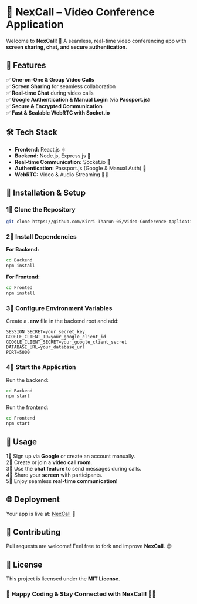 # 🎥 NexCall – Video Conference Application  

Welcome to **NexCall**! 🚀 A seamless, real-time video conferencing app with **screen sharing, chat, and secure authentication**.  

## 🌟 Features  
✅ **One-on-One & Group Video Calls**  
✅ **Screen Sharing** for seamless collaboration  
✅ **Real-time Chat** during video calls  
✅ **Google Authentication & Manual Login** (via **Passport.js**)  
✅ **Secure & Encrypted Communication**  
✅ **Fast & Scalable WebRTC with Socket.io**  

## 🛠️ Tech Stack  
- **Frontend:** React.js ⚛️  
- **Backend:** Node.js, Express.js 🚀  
- **Real-time Communication:** Socket.io 🔄  
- **Authentication:** Passport.js (Google & Manual Auth) 🔑  
- **WebRTC:** Video & Audio Streaming 🎥🎤  


## 🔧 Installation & Setup  

### 1⃣ Clone the Repository  
```sh
git clone https://github.com/Kirri-Tharun-05/Video-Conference-Application
```

### 2⃣ Install Dependencies  
**For Backend:**  
```sh
cd Backend
npm install
```
**For Frontend:**  
```sh
cd Fronted
npm install
```

### 3⃣ Configure Environment Variables  
Create a **.env** file in the backend root and add:  
```
SESSION_SECRET=your_secret_key  
GOOGLE_CLIENT_ID=your_google_client_id  
GOOGLE_CLIENT_SECRET=your_google_client_secret  
DATABASE_URL=your_database_url  
PORT=5000  
```

### 4⃣ Start the Application  
Run the backend:  
```sh
cd Backend
npm start
```
Run the frontend:  
```sh
cd Frontend
npm start
```

## 📌 Usage  
1⃣ Sign up via **Google** or create an account manually.  
2⃣ Create or join a **video call room**.  
3⃣ Use the **chat feature** to send messages during calls.  
4⃣ Share your **screen** with participants.  
5⃣ Enjoy seamless **real-time communication**!  

## 🌐 Deployment  
Your app is live at: [NexCall](https://nex-call-luk0.onrender.com/home) 🚀  

## 🤝 Contributing  
Pull requests are welcome! Feel free to fork and improve **NexCall**. 😊  

## 🐜 License  
This project is licensed under the **MIT License**.  

### 🎥 Happy Coding & Stay Connected with NexCall! 🚀🔗  
